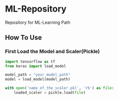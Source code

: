 # ML-Repository
Repository for ML-Learning Path

## How To Use
### First Load the Model and Scaler(Pickle)
```python
import tensorflow as tf
from keras import load_model

model_path = "your_model_path"
model = load_model(model_path)

with open('name_of_the_scaler.pkl', 'rb') as file:
    loaded_scaler = pickle.load(file)
```



